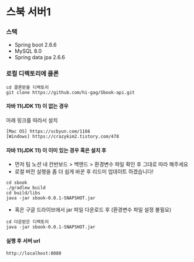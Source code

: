 # 스북 서버1

### 스택
- Spring boot 2.6.6
- MySQL 8.0
- Spring data jpa 2.6.6


### 로컬 디렉토리에 클론
```shell
cd 클론받을 디렉토리
git clone https://github.com/hi-gag/Sbook-api.git
```

#### 자바 11(JDK 11) 이 없는 경우
아래 링크를 따라서 설치
```shell
[Mac OS] https://scbyun.com/1166
[Windows] https://crazykim2.tistory.com/478
```

#### 자바 11(JDK 11) 이 이미 있는 경우 혹은 설치 후
- 먼저 팀 노션 내 칸반보드 > 백엔드 > 환경변수 파일 확인 후 그대로 따라 해주세요
- 로컬 버전 실행을 좀 더 쉽게 바꾼 후 리드미 업데이트 하겠습니다!
```shell
cd sbook
./gradlew build
cd build/libs
java -jar sbook-0.0.1-SNAPSHOT.jar
```
- 혹은 구글 드라이브에서 jar 파일 다운로드 후 (환경변수 파일 설정 불필요)
```shell
cd 다운받은 디렉토리
java -jar sbook-0.0.1-SNAPSHOT.jar
```

#### 실행 후 서버 url
```shell
http://localhost:8080
```
